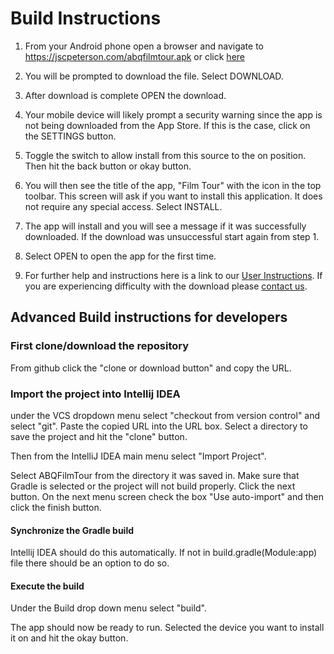 # Build Instructions

1. From your Android phone open a browser and navigate to https://jscpeterson.com/abqfilmtour.apk or click [here](https://jscpeterson.com/abqfilmtour.apk)

2. You will be prompted to download the file. Select DOWNLOAD.

3. After download is complete OPEN the download.

4. Your mobile device will likely prompt a security warning since the app is not being downloaded from the App Store. If this is the case, click on the SETTINGS button.

5. Toggle the switch to allow install from this source to the on position. Then hit the back button or okay button.

6. You will then see the title of the app, "Film Tour" with the icon in the top toolbar. This screen will ask if you want to install this application. It does not require any special access. Select INSTALL.

7. The app will install and you will see a message if it was successfully downloaded. If the download was unsuccessful start again from step 1.

8. Select OPEN to open the app for the first time.

9. For further help and instructions here is a link to our [User Instructions](https://abqfilmtour.github.io/docs/UsageInstructions.html). If you are experiencing difficulty with the download please [contact us](mailto:abqfilmtour@gmail.com).


## Advanced Build instructions for developers

### First clone/download the repository

From github click the "clone or download button" and copy the URL.

### Import the project into Intellij IDEA

under the VCS dropdown menu select "checkout from version control" and select "git". Paste the copied URL into the URL box.
Select a directory to save the project and hit the "clone" button.

Then from the IntelliJ IDEA main menu select "Import Project".
 
Select ABQFilmTour from the directory it was saved in. Make sure that Gradle is selected or the project will not build properly.
Click the next button. On the next menu screen check the box "Use auto-import" and then click the finish button.

#### Synchronize the Gradle build

Intellij IDEA should do this automatically. If not in build.gradle(Module:app) file there should be an option to do so.

#### Execute the build

Under the Build drop down menu select "build".  

The app should now be ready to run. Selected the device you want to install it on and hit the okay button.
